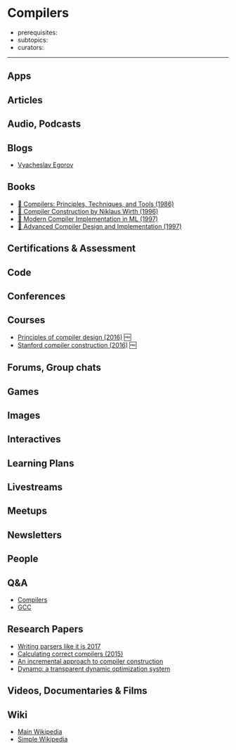 # Compilers

- prerequisites:
- subtopics:
- curators:

------

## Apps

## Articles

## Audio, Podcasts

## Blogs
- [Vyacheslav Egorov](https://mrale.ph/)


## Books
- [📕 Compilers: Principles, Techniques, and Tools (1986)](https://www.goodreads.com/book/show/703102.Compilers)
- [📖 Compiler Construction by Niklaus Wirth (1996)](http://www.ethoberon.ethz.ch/WirthPubl/CBEAll.pdf)
- [📕 Modern Compiler Implementation in ML (1997)](https://www.goodreads.com/book/show/258558.Modern_Compiler_Implementation_in_ML)
- [📕 Advanced Compiler Design and Implementation (1997)](http://www.goodreads.com/book/show/887908.Advanced_Compiler_Design_and_Implementation)


## Certifications & Assessment

## Code

## Conferences

## Courses

- [Principles of compiler design (2016)](https://www.cs.swarthmore.edu/%7Ejpolitz/cs75/s16/s_schedule.html) 🆓
- [Stanford compiler construction (2016)](https://web.stanford.edu/class/cs143/) 🆓

## Forums, Group chats

## Games

## Images

## Interactives

## Learning Plans

## Livestreams

## Meetups

## Newsletters

## People

## Q&A

- [Compilers](https://www.quora.com/topic/JavaScript-programming-language)
- [GCC](https://www.quora.com/topic/GCC-compiler)

## Research Papers

- [Writing parsers like it is 2017](http://spw17.langsec.org/papers/chifflier-parsing-in-2017.pdf)
- [Calculating correct compilers (2015)](http://www.cs.nott.ac.uk/%7Epszgmh/ccc.pdf)
- [An incremental approach to compiler construction](http://scheme2006.cs.uchicago.edu/11-ghuloum.pdf)
- [Dynamo: a transparent dynamic optimization system](https://www.cs.virginia.edu/kim/courses/cs771/papers/bala00dynamo.pdf)

## Videos, Documentaries & Films

## Wiki
- [Main Wikipedia](https://en.wikipedia.org/wiki/Compiler)
- [Simple Wikipedia](https://simple.wikipedia.org/wiki/Compiler)
